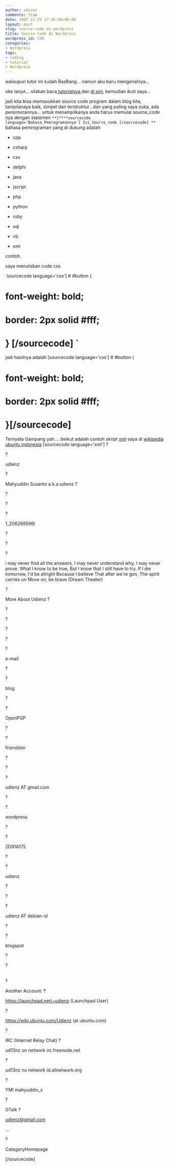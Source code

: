 ```yaml
---
author: udienz
comments: true
date: 2007-12-25 17:45:46+00:00
layout: post
slug: source-code-di-wordpress
title: Source Code di Wordpress
wordpress_id: 150
categories:
- Wordpress
tags:
- coding
- tutorial
- Wordpress
---
```


walaupun tutor ini sudah BasBang... namun aku baru mengenalnya...

oke lanjut... silakan baca[ tutorialnya ](http://faq.wordpress.com/2007/09/03/how-do-i-post-source-code/)dan [di sini](http://panduan.wordpress.com/2007/09/10/posting-source-code/), kemudian ikuti saya...

jadi kita bisa memasukkan source code program dalam blog kita, tampilanaya baik, simpel dan terstruktur..  dan yang paling saya suka, ada penomorannya...  untuk menampilkanya anda harus memulai source_code nya dengan statemen `**[****sourcecode language='Bahasa_Pemrogramannya'] Isi_Source_code [/sourcecode] **` bahasa pemrograman yang di dukung adalah

<!-- more -->



	
  * cpp

	
  * csharp

	
  * css

	
  * delphi

	
  * java

	
  * jscript

	
  * php

	
  * python

	
  * ruby

	
  * sql

	
  * vb

	
  * xml


contoh.

saya menuliskan code css

`sourcecode language='css'] # #button {
# font-weight: bold;
# border: 2px solid #fff;
# } [/sourcecode] `

jadi hasilnya adalah
[sourcecode language='css'] # #button {

# font-weight: bold;

# border: 2px solid #fff;

# }[/sourcecode]
Ternyata Gampang yah.... beikut adalah contoh skript [xml](http://wiki.ubuntu-id.org/udienz?action=format&mimetype=xml/docbook) saya di [wikipedia ubuntu indonesia](http://wiki,ubuntu-id.org)
[sourcecode language='xml'] ?

?

udienz


?

Mahyuddin Susanto a.k.a udienz
?

?

?



?

1_206269596l



?



?

?

 i may never find all the answers. I may never understand why, I may never prove. What I know to be true, But I know that I still have to try. If I die tomorrow, I'd be allright Because I believe That after we're gon, The spirit carries on Move on, be brave (Dream Theater)



?

More About Udienz
?
	<table >

?





?
	<tbody >
?

?

?

e-mail


?

?

blog


?

?

OpenPGP


?

?

friendster



?

?

?

udienz AT gmail.com


?

?

wordpress


?

?

2D91A175


?

?

udienz



?

?

?

udienz AT debian-id


?

?

blogspot


?



?




</tbody>

</table>


?

Another Account:
?

https://launchpad.net/~udienz
 (Launchpad User)

?

https://wiki.ubuntu.com/Udienz
 (at ubuntu.com)



?

IRC (Internet Relay Chat)
?

ud13nz
on network
irc.freenode.net

?

ud13nz
no network
id.allnetwork.org

?

YM!
mahyuddin_s

?

GTalk
?

udienz@gmail.com

 ...


?

CategoryHomepage



[/sourcecode]
